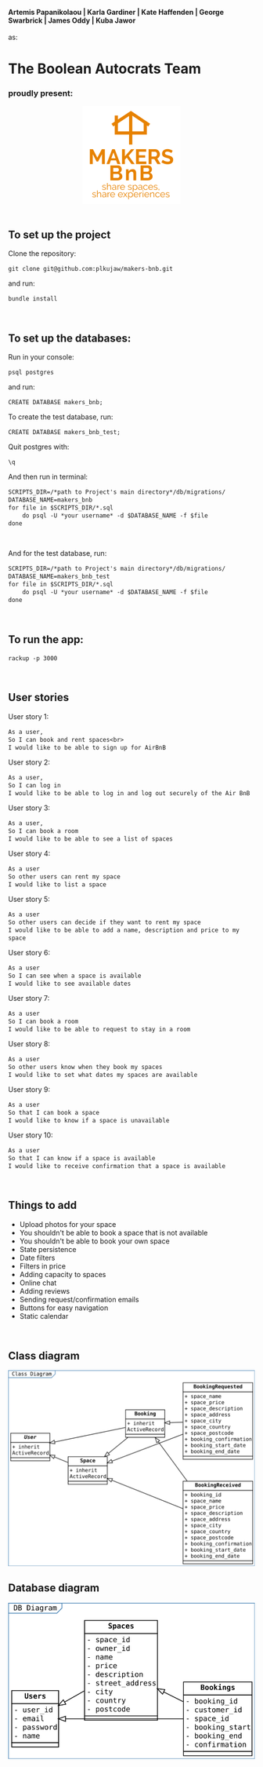 **Artemis Papanikolaou | Karla Gardiner | Kate Haffenden | George Swarbrick | James Oddy | Kuba Jawor** <br>
<br>
as:
# The Boolean Autocrats Team<br>

### proudly present:
<div style="text-align:center"><img src="public/Logo.png"/></div>

<br>

## To set up the project ##

Clone the repository:

``` 
git clone git@github.com:plkujaw/makers-bnb.git
```
and run: 

```
bundle install
```
<br>

## To set up the databases: ##

Run in your console:
```
psql postgres
```

and run:
```
CREATE DATABASE makers_bnb;
```
To create the test database, run:
```
CREATE DATABASE makers_bnb_test;
```
Quit postgres with:
```
\q
```

And then run in terminal: 
```
SCRIPTS_DIR=/*path to Project's main directory*/db/migrations/
DATABASE_NAME=makers_bnb
for file in $SCRIPTS_DIR/*.sql
    do psql -U *your username* -d $DATABASE_NAME -f $file
done
```
<br>

And for the test database, run:
```
SCRIPTS_DIR=/*path to Project's main directory*/db/migrations/
DATABASE_NAME=makers_bnb_test
for file in $SCRIPTS_DIR/*.sql
    do psql -U *your username* -d $DATABASE_NAME -f $file
done
```
<br>

## To run the app: ##
```
rackup -p 3000
```
<br>

## User stories ##

User story 1:<br>
```
As a user,
So I can book and rent spaces<br>
I would like to be able to sign up for AirBnB
```

User story 2:<br>
```
As a user,
So I can log in
I would like to be able to log in and log out securely of the Air BnB 
```
User story 3: <br>
```
As a user,
So I can book a room
I would like to be able to see a list of spaces
```
User story 4:<br>
```
As a user
So other users can rent my space
I would like to list a space
```
User story 5:<br>
```
As a user
So other users can decide if they want to rent my space
I would like to be able to add a name, description and price to my space
```
User story 6:<br>
```
As a user
So I can see when a space is available
I would like to see available dates
```

User story 7:<br>
```
As a user
So I can book a room
I would like to be able to request to stay in a room
```

User story 8:<br>
```
As a user
So other users know when they book my spaces
I would like to set what dates my spaces are available
```

User story 9:<br>
```
As a user
So that I can book a space 
I would like to know if a space is unavailable
```
User story 10:<br>
```
As a user
So that I can know if a space is available
I would like to receive confirmation that a space is available
```
<br>

## Things to add ##

* Upload photos for your space
* You shouldn't be able to book a space that is not available
* You shouldn't be able to book your own space
* State persistence
* Date filters
* Filters in price
* Adding capacity to spaces
* Online chat
* Adding reviews
* Sending request/confirmation emails
* Buttons for easy navigation
* Static calendar 
<br>

## Class diagram ##

![Class diagram](docs/class_diagram.svg) 

## Database diagram ##

![DB diagram](docs/db_diagram.svg)

